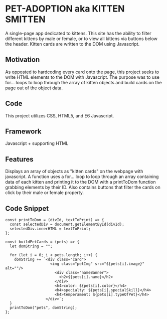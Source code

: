 # PET-ADOPTION aka KITTEN SMITTEN

A single-page app dedicated to kittens. This site has the ability to filter different kittens by male or female, or to view all kittens via buttons below the header. Kitten cards are written to the DOM using Javascript. 

## Motivation

As opposted to hardcoding every card onto the page, this project seeks to write HTML elements to the DOM with Javascript. The purpose was to use for... loops to loop through the array of kitten objects and build cards on the page out of the object data. 

## Code

This project utilizes CSS, HTML5, and E6 Javascript. 

## Framework

Javascript + supporting HTML

## Features

Displays an array of objects as "kitten cards" on the webpage with javascript. A function uses a for... loop to loop through an array containing data of each kitten and printing it to the DOM with a printToDom function grabbing elements by their ID. Also contains buttons that filter the cards on click by their male or female property. 

## Code Snippet

```
const printToDom = (divId, textToPrint) => {
  const selectedDiv = document.getElementById(divId);
  selectedDiv.innerHTML = textToPrint;
};

const buildPetCards = (pets) => {
  let domString = "";

  for (let i = 0; i < pets.length; i++) {
    domString += `<div class="card">
                    <img class="petImg" src="${pets[i].image}" alt=""/>
                      <div class="nameBanner">
                        <h2>${pets[i].name}</h2>
                      </div>
                      <h4>color: ${pets[i].color}</h4>
                      <h4>specialty: ${pets[i].specialSkill}</h4>
                      <h4>temperament: ${pets[i].typeOfPet}</h4>
                  </div>`;
  }
  printToDom("pets", domString);
};

```

